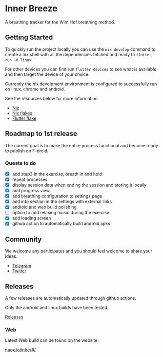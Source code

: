 # Inner Breeze
A breathing tracker for the Wim Hof breathing method.

## Getting Started
To quickly run the project locally you can use the ```nix develop``` command to create a nix shell with all the dependencies fetched and ready to ```flutter run -d linux```.

For other devices you can first run ```flutter devices``` to see what is available and then target the device of your choice.

Currently the nix devolpment environment is configured to successfully run on linux, chrome and android.

See the resources below for more information

 - [Nix](https://nixos.org/)
 - [Nix flakes](https://nixos.wiki/wiki/Flakes)
 - [Flutter flake](https://github.com/waotzi/flutter-flake)

## Roadmap to 1st release
The current goal is to make the entire process functional and become ready to publish on F-droid.

### Quests to do
- [x] add step3 in the exercise, breath in and hold
- [x] repeat processes
- [x] display session data when ending the session and storing it locally
- [x] add progress view
- [x] add breathing configuration to settings page
- [x] add info section in the settings with external links
- [x] android and web build polishing
- [ ] option to add relaxing music during the exercise
- [x] add loading screen
- [x] github action to automatically build android apks

## Community
We welcome any participates and you should feel welcome to share your ideas.

- [Telegram](https://t.me/naoxio)
- [Twitter](https://twitter.com/naox_io)

## Releases
A few releases are automatically updated through github actions.

Only the android and linux builds have been tested.

[Releases](https://github.com/naoxio/inbe/releases/tag/latest)

### Web
Latest Web build can be found on the website:

[naox.io/inbe/#/](https://naox.io/inbe/#/)

